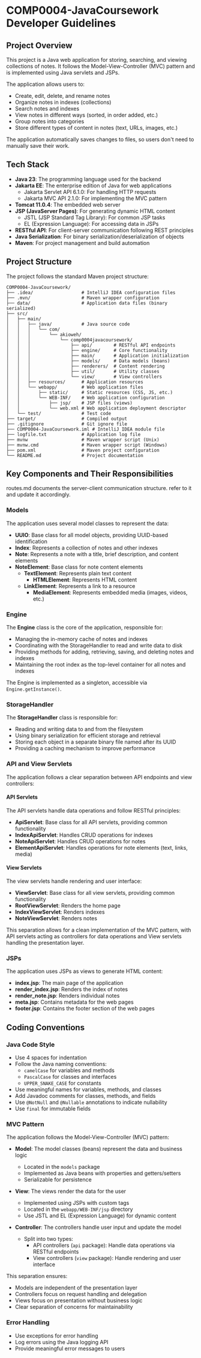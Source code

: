 # COMP0004-JavaCoursework Developer Guidelines

## Project Overview

This project is a Java web application for storing, searching, and viewing collections of notes. It follows the Model-View-Controller (MVC) pattern and is implemented using Java servlets and JSPs.

The application allows users to:
- Create, edit, delete, and rename notes
- Organize notes in indexes (collections)
- Search notes and indexes
- View notes in different ways (sorted, in order added, etc.)
- Group notes into categories
- Store different types of content in notes (text, URLs, images, etc.)

The application automatically saves changes to files, so users don't need to manually save their work.

## Tech Stack

- **Java 23**: The programming language used for the backend
- **Jakarta EE**: The enterprise edition of Java for web applications
  - Jakarta Servlet API 6.1.0: For handling HTTP requests
  - Jakarta MVC API 2.1.0: For implementing the MVC pattern
- **Tomcat 11.0.4**: The embedded web server
- **JSP (JavaServer Pages)**: For generating dynamic HTML content
  - JSTL (JSP Standard Tag Library): For common JSP tasks
  - EL (Expression Language): For accessing data in JSPs
- **RESTful API**: For client-server communication following REST principles
- **Java Serialization**: For binary serialization/deserialization of objects
- **Maven**: For project management and build automation

## Project Structure

The project follows the standard Maven project structure:

```
COMP0004-JavaCoursework/
├── .idea/                  # IntelliJ IDEA configuration files
├── .mvn/                   # Maven wrapper configuration
├── data/                   # Application data files (binary serialized)
├── src/
│   ├── main/
│   │   ├── java/           # Java source code
│   │   │   └── com/
│   │   │       └── akioweh/
│   │   │           └── comp0004javacoursework/
│   │   │               ├── api/        # RESTful API endpoints
│   │   │               ├── engine/     # Core functionality
│   │   │               ├── main/       # Application initialization
│   │   │               ├── models/     # Data models (beans)
│   │   │               ├── renderers/  # Content rendering
│   │   │               ├── util/       # Utility classes
│   │   │               └── view/       # View controllers
│   │   ├── resources/      # Application resources
│   │   └── webapp/         # Web application files
│   │       ├── static/     # Static resources (CSS, JS, etc.)
│   │       └── WEB-INF/    # Web application configuration
│   │           ├── jsp/    # JSP files (views)
│   │           └── web.xml # Web application deployment descriptor
│   └── test/               # Test code
├── target/                 # Compiled output
├── .gitignore              # Git ignore file
├── COMP0004-JavaCoursework.iml # IntelliJ IDEA module file
├── logfile.txt             # Application log file
├── mvnw                    # Maven wrapper script (Unix)
├── mvnw.cmd                # Maven wrapper script (Windows)
├── pom.xml                 # Maven project configuration
└── README.md               # Project documentation
```

## Key Components and Their Responsibilities

routes.md documents the server-client communication structure.
refer to it and update it accordingly.

### Models

The application uses several model classes to represent the data:

- **UUIO**: Base class for all model objects, providing UUID-based identification
- **Index**: Represents a collection of notes and other indexes
- **Note**: Represents a note with a title, brief description, and content elements
- **NoteElement**: Base class for note content elements
  - **TextElement**: Represents plain text content
    - **HTMLElement**: Represents HTML content
  - **LinkElement**: Represents a link to a resource
    - **MediaElement**: Represents embedded media (images, videos, etc.)

### Engine

The **Engine** class is the core of the application, responsible for:
- Managing the in-memory cache of notes and indexes
- Coordinating with the StorageHandler to read and write data to disk
- Providing methods for adding, retrieving, saving, and deleting notes and indexes
- Maintaining the root index as the top-level container for all notes and indexes

The Engine is implemented as a singleton, accessible via `Engine.getInstance()`.

### StorageHandler

The **StorageHandler** class is responsible for:
- Reading and writing data to and from the filesystem
- Using binary serialization for efficient storage and retrieval
- Storing each object in a separate binary file named after its UUID
- Providing a caching mechanism to improve performance

### API and View Servlets

The application follows a clear separation between API endpoints and view controllers:

#### API Servlets
The API servlets handle data operations and follow RESTful principles:
- **ApiServlet**: Base class for all API servlets, providing common functionality
- **IndexApiServlet**: Handles CRUD operations for indexes
- **NoteApiServlet**: Handles CRUD operations for notes
- **ElementApiServlet**: Handles operations for note elements (text, links, media)

#### View Servlets
The view servlets handle rendering and user interface:
- **ViewServlet**: Base class for all view servlets, providing common functionality
- **RootViewServlet**: Renders the home page
- **IndexViewServlet**: Renders indexes
- **NoteViewServlet**: Renders notes

This separation allows for a clean implementation of the MVC pattern, with API servlets acting as controllers for data operations and View servlets handling the presentation layer.

### JSPs

The application uses JSPs as views to generate HTML content:
- **index.jsp**: The main page of the application
- **render_index.jsp**: Renders the index of notes
- **render_note.jsp**: Renders individual notes
- **meta.jsp**: Contains metadata for the web pages
- **footer.jsp**: Contains the footer section of the web pages

## Coding Conventions

### Java Code Style

- Use 4 spaces for indentation
- Follow the Java naming conventions:
  - `camelCase` for variables and methods
  - `PascalCase` for classes and interfaces
  - `UPPER_SNAKE_CASE` for constants
- Use meaningful names for variables, methods, and classes
- Add Javadoc comments for classes, methods, and fields
- Use `@NotNull` and `@Nullable` annotations to indicate nullability
- Use `final` for immutable fields

### MVC Pattern

The application follows the Model-View-Controller (MVC) pattern:

- **Model**: The model classes (beans) represent the data and business logic
  - Located in the `models` package
  - Implemented as Java beans with properties and getters/setters
  - Serializable for persistence

- **View**: The views render the data for the user
  - Implemented using JSPs with custom tags
  - Located in the `webapp/WEB-INF/jsp` directory
  - Use JSTL and EL (Expression Language) for dynamic content

- **Controller**: The controllers handle user input and update the model
  - Split into two types:
    - API controllers (`api` package): Handle data operations via RESTful endpoints
    - View controllers (`view` package): Handle rendering and user interface

This separation ensures:
- Models are independent of the presentation layer
- Controllers focus on request handling and delegation
- Views focus on presentation without business logic
- Clear separation of concerns for maintainability

### Error Handling

- Use exceptions for error handling
- Log errors using the Java logging API
- Provide meaningful error messages to users
